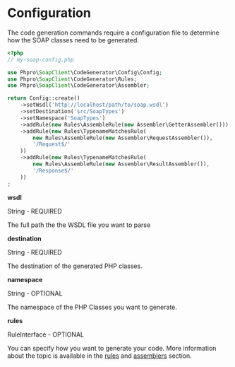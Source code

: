 # Configuration

The code generation commands require a configuration file to determine how the SOAP classes need to be generated.

```php
<?php
// my-soap-config.php

use Phpro\SoapClient\CodeGenerator\Config\Config;
use Phpro\SoapClient\CodeGenerator\Rules;
use Phpro\SoapClient\CodeGenerator\Assembler;

return Config::create()
    ->setWsdl('http://localhost/path/to/soap.wsdl')
    ->setDestination('src/SoapTypes')
    ->setNamespace('SoapTypes')
    ->addRule(new Rules\AssembleRule(new Assembler\GetterAssembler()))
    ->addRule(new Rules\TypenameMatchesRule(
        new Rules\AssembleRule(new Assembler\RequestAssembler()),
        '/Request$/'
    ))
    ->addRule(new Rules\TypenameMatchesRule(
        new Rules\AssembleRule(new Assembler\ResultAssembler()),
        '/Response$/'
    ))
;
```

**wsdl**

String - REQUIRED

The full path the the WSDL file you want to parse

**destination**

String - REQUIRED

The destination of the generated PHP classes. 


**namespace**

String - OPTIONAL

The namespace of the PHP Classes you want to generate.


**rules**

RuleInterface - OPTIONAL

You can specify how you want to generate your code.
More information about the topic is available in the [rules](rules.md) and [assemblers](assemblers.md) section.

